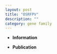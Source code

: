 ```yaml
---
layout: post
title: "OSRFPV"
description: ""
category: gene family
---
```


* **Information**  

* **Publication**  


